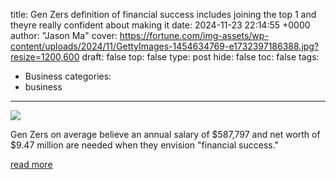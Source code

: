 title: Gen Zers definition of financial success includes joining the top 1 and theyre really confident about making it
date: 2024-11-23 22:14:55 +0000
author: "Jason Ma"
cover: https://fortune.com/img-assets/wp-content/uploads/2024/11/GettyImages-1454634769-e1732397186388.jpg?resize=1200,600
draft: false
top: false
type: post
hide: false
toc: false
tags:
  - Business
categories:
  - business
---

![](https://fortune.com/img-assets/wp-content/uploads/2024/11/GettyImages-1454634769-e1732397186388.jpg?resize=1200,600)

Gen Zers on average believe an annual salary of $587,797 and net worth of $9.47 million are needed when they envision "financial success."

[read more](https://fortune.com/2024/11/23/gen-z-financial-success-definition-salary-net-worth-millennials-gen-x-boomers/)
